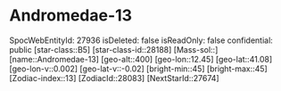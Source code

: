 ﻿---
location: [41.08,12.45,400]
type: Station
tags:
- astro/Star

---

# Andromedae-13

SpocWebEntityId: 27936
isDeleted: false
isReadOnly: false
confidential: public
[star-class::B5]
[star-class-id::28188]
[Mass-sol::]
[name::Andromedae-13]
[geo-alt::400]
[geo-lon::12.45]
[geo-lat::41.08]
[geo-lon-v::0.002]
[geo-lat-v::-0.02]
[bright-min::45]
[bright-max::45]
[Zodiac-index::13]
[ZodiacId::28083]
[NextStarId::27674]

